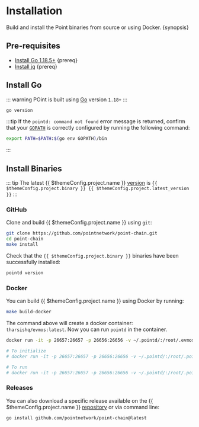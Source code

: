 <!--
order: 1
-->

# Installation

Build and install the Point binaries from source or using Docker. {synopsis}

## Pre-requisites

- [Install Go 1.18.5+](https://golang.org/dl/) {prereq}
- [Install jq](https://stedolan.github.io/jq/download/) {prereq}

## Install Go

::: warning
POint is built using [Go](https://golang.org/dl/) version `1.18+`
:::

```bash
go version
```

:::tip
If the `pointd: command not found` error message is returned, confirm that your [`GOPATH`](https://golang.org/doc/gopath_code#GOPATH) is correctly configured by running the following command:

```bash
export PATH=$PATH:$(go env GOPATH)/bin
```

:::

## Install Binaries

::: tip
The latest {{ $themeConfig.project.name }} [version](https://github.com/pointnetwork/point-chain/releases) is `{{ $themeConfig.project.binary }} {{ $themeConfig.project.latest_version }}`
:::

### GitHub

Clone and build {{ $themeConfig.project.name }} using `git`:

```bash
git clone https://github.com/pointnetwork/point-chain.git
cd point-chain
make install
```

Check that the `{{ $themeConfig.project.binary }}` binaries have been successfully installed:

```bash
pointd version
```

### Docker

You can build {{ $themeConfig.project.name }} using Docker by running:

```bash
make build-docker
```

The command above will create a docker container: `tharsishq/evmos:latest`. Now you can run `pointd` in the container.

```bash
docker run -it -p 26657:26657 -p 26656:26656 -v ~/.pointd/:/root/.evmosd tharsishq/evmos:latest pointd version

# To initialize
# docker run -it -p 26657:26657 -p 26656:26656 -v ~/.pointd/:/root/.pointd tharsishq/evmos:latest pointd init test-chain --chain-id test_9000-2

# To run
# docker run -it -p 26657:26657 -p 26656:26656 -v ~/.pointd/:/root/.pointd tharsishq/evmos:latest pointd start
```

### Releases

You can also download a specific release available on the {{ $themeConfig.project.name }} [repository](https://github.com/pointnetwork/point-chain/releases) or via command line:

```bash
go install github.com/pointnetwork/point-chain@latest
```
